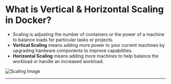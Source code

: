 # What is Vertical & Horizontal Scaling in Docker?

- Scaling is adjusting the number of containers or the power of a machine
to balance loads for particular tasks or projects.
- **Vertical Scaling** means adding more power to your current machines
by upgrading hardware components to improve capabilities.
- **Horizontal Scaling** means adding more machines to help
balance the workload or handle an increased workload.

![Scaling Image](https://miro.medium.com/v2/resize:fit:1122/1*gee5Zkih2dZ7tYWRgmRbkw.png)

---